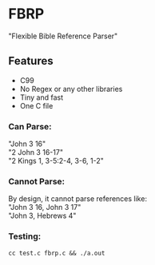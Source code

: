 # FBRP
"Flexible Bible Reference Parser"
## Features
* C99
* No Regex or any other libraries
* Tiny and fast
* One C file

### Can Parse:
"John 3 16"  
"2 John 3 16-17"  
"2 Kings 1, 3-5:2-4, 3-6, 1-2"  

### Cannot Parse:
By design, it cannot parse references like:  
"John 3 16, John 3 17"  
"John 3, Hebrews 4"  

### Testing:
`cc test.c fbrp.c && ./a.out`